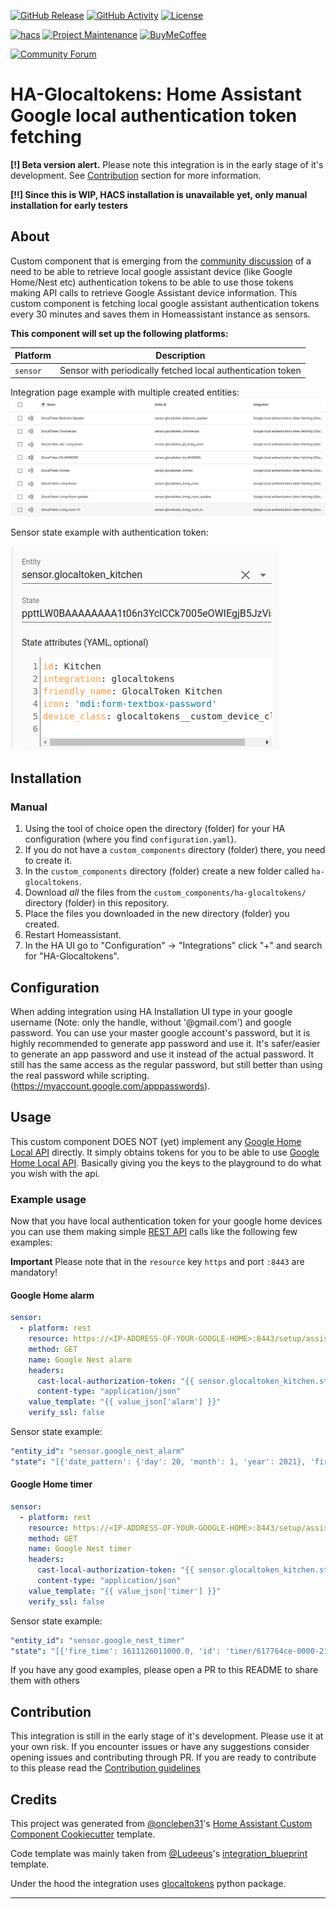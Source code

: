 [![GitHub Release][releases-shield]][releases]
[![GitHub Activity][commits-shield]][commits]
[![License][license-shield]][license]

[![hacs][hacsbadge]][hacs]
[![Project Maintenance][maintenance-shield]][user_profile]
[![BuyMeCoffee][buymecoffeebadge]][buymecoffee]

[![Community Forum][forum-shield]][forum]

# HA-Glocaltokens: Home Assistant Google local authentication token fetching

**[!] Beta version alert.**
Please note this integration is in the early stage of it's development. See
[Contribution](#Contribution) section for more information.

**[!!] Since this is WIP, HACS installation is unavailable yet, only manual installation for early testers**

## About

Custom component that is emerging from the [community discussion](https://community.home-assistant.io/t/solution-to-track-your-google-home-alarms-and-timers-and-trigger-different-home-assistant-events/61534/74) of a need to be able to retrieve local google assistant device (like Google Home/Nest etc) authentication tokens to be able to use those tokens making API calls to retrieve Google Assistant device information.
This custom component is fetching local google assistant authentication tokens
every 30 minutes and saves them in Homeassistant instance as sensors.

**This component will set up the following platforms:**

| Platform | Description                                                 |
| -------- | ----------------------------------------------------------- |
| `sensor` | Sensor with periodically fetched local authentication token |

Integration page example with multiple created entities:
![example1][exampleimg1]

Sensor state example with authentication token:

![example2][exampleimg2]

## Installation

<!-- ### HACS -->
<!--  -->
<!-- The easiest way to add this to your Homeassistant installation is using [HACS](https://hacs.xyz/). -->
<!--  -->
<!-- In the HA UI go to "Configuration" -> "Integrations" click "+" and search for "HA-Glocaltokens". -->
<!--  -->
<!-- It's recommended to restart Homeassistant directly after the installation without any change to the Configuration. -->
<!-- Homeassistant will install the dependencies during the next reboot. -->

### Manual

1. Using the tool of choice open the directory (folder) for your HA configuration (where you find `configuration.yaml`).
2. If you do not have a `custom_components` directory (folder) there, you need to create it.
3. In the `custom_components` directory (folder) create a new folder called
   `ha-glocaltokens`.
4. Download _all_ the files from the `custom_components/ha-glocaltokens/` directory (folder) in this repository.
5. Place the files you downloaded in the new directory (folder) you created.
6. Restart Homeassistant.
7. In the HA UI go to "Configuration" -> "Integrations" click "+" and search for "HA-Glocaltokens".

## Configuration

When adding integration using HA Installation UI type in your google username
(Note: only the handle, without '@gmail.com') and google password. You can use
your master google account's password, but it is highly recommended to generate
app password and use it. It's safer/easier to generate an app password and use it instead of the actual password. It still has the same access as the regular password, but still better than using the real password while scripting. (https://myaccount.google.com/apppasswords).

## Usage

This custom component DOES NOT (yet) implement any [Google Home Local API](https://rithvikvibhu.github.io/GHLocalApi) directly. It simply obtains tokens for you to be able to use [Google Home Local API](https://rithvikvibhu.github.io/GHLocalApi). Basically giving you the keys to the playground to do what you wish with the api.

### Example usage

Now that you have local authentication token for your google home devices you
can use them making simple [REST API](https://www.home-assistant.io/integrations/rest/) calls like the following few examples:

**Important**
Please note that in the `resource` key `https` and port `:8443` are mandatory!

#### Google Home alarm

```yaml
sensor:
  - platform: rest
    resource: https://<IP-ADDRESS-OF-YOUR-GOOGLE-HOME>:8443/setup/assistant/alarms
    method: GET
    name: Google Nest alarm
    headers:
      cast-local-authorization-token: "{{ sensor.glocaltoken_kitchen.state }}"
      content-type: "application/json"
    value_template: "{{ value_json['alarm'] }}"
    verify_ssl: false
```

Sensor state example:

```yaml
"entity_id": "sensor.google_nest_alarm"
"state": "[{'date_pattern': {'day': 20, 'month': 1, 'year': 2021}, 'fire_time': 1611126007000.0, 'id': 'alarm/606fa170-0000-27c9-9f87-089e0823c38c', 'status': 1, 'time_pattern': {'hour': 8, 'minute': 0, 'second': 7}}]"
```

#### Google Home timer

```yaml
sensor:
  - platform: rest
    resource: https://<IP-ADDRESS-OF-YOUR-GOOGLE-HOME>:8443/setup/assistant/alarms
    method: GET
    name: Google Nest timer
    headers:
      cast-local-authorization-token: "{{ sensor.glocaltoken_kitchen.state }}"
      content-type: "application/json"
    value_template: "{{ value_json['timer'] }}"
    verify_ssl: false
```

Sensor state example:

```yaml
"entity_id": "sensor.google_nest_timer"
"state": "[{'fire_time': 1611126011000.0, 'id': 'timer/617764ce-0000-2170-8ab3-2405887a817c', 'original_duration': 69062000.0, 'status': 1}]"
```

If you have any good examples, please open a PR to this README to share them with others

## Contribution

This integration is still in the early stage of it's development. Please use it
at your own risk. If you encounter issues or have any suggestions consider
opening issues and contributing through PR. If you are ready to contribute to this please read the [Contribution guidelines](CONTRIBUTING.md)

## Credits

This project was generated from [@oncleben31](https://github.com/oncleben31)'s [Home Assistant Custom Component Cookiecutter](https://github.com/oncleben31/cookiecutter-homeassistant-custom-component) template.

Code template was mainly taken from [@Ludeeus](https://github.com/ludeeus)'s [integration_blueprint][integration_blueprint] template.

Under the hood the integration uses [glocaltokens](https://github.com/leikoilja/glocaltokens) python package.

---

[integration_blueprint]: https://github.com/custom-components/integration_blueprint
[buymecoffee]: https://www.buymeacoffee.com/leikoilja
[buymecoffeebadge]: https://img.shields.io/badge/buy%20me%20a%20coffee-donate-yellow.svg?style=for-the-badge
[commits-shield]: https://img.shields.io/github/commit-activity/y/leikoilja/ha-glocaltokens.svg?style=for-the-badge
[commits]: https://github.com/leikoilja/ha-glocaltokens/commits/main
[hacs]: https://hacs.xyz
[hacsbadge]: https://img.shields.io/badge/HACS-Custom-orange.svg?style=for-the-badge
[exampleimg1]: example1.png
[exampleimg2]: example2.png
[forum-shield]: https://img.shields.io/badge/community-forum-brightgreen.svg?style=for-the-badge
[forum]: https://community.home-assistant.io/
[license]: https://github.com/leikoilja/ha-glocaltokens/blob/main/LICENSE
[license-shield]: https://img.shields.io/github/license/leikoilja/ha-glocaltokens.svg?style=for-the-badge
[maintenance-shield]: https://img.shields.io/badge/maintainer-%40leikoilja-blue.svg?style=for-the-badge
[releases-shield]: https://img.shields.io/github/release/leikoilja/ha-glocaltokens.svg?style=for-the-badge
[releases]: https://github.com/leikoilja/ha-glocaltokens/releases
[user_profile]: https://github.com/leikoilja
